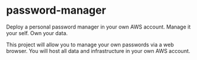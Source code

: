 # password-manager
Deploy a personal password manager in your own AWS account. Manage it your self. Own your data.

This project will allow you to manage your own passwords via a web browser. 
You will host all data and infrastructure in your own AWS account.
